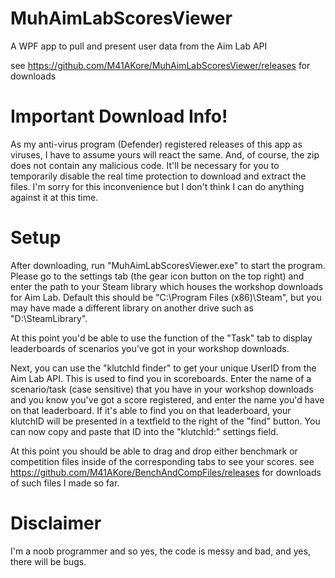 # MuhAimLabScoresViewer
A WPF app to pull and present user data from the Aim Lab API


see https://github.com/M41AKore/MuhAimLabScoresViewer/releases for downloads

# Important Download Info!
As my anti-virus program (Defender) registered releases of this app as viruses, I have to assume yours will react the same.
And, of course, the zip does not contain any malicious code.
It'll be necessary for you to temporarily disable the real time protection to download and extract the files.
I'm sorry for this inconvenience but I don't think I can do anything against it at this time.


# Setup
After downloading, run "MuhAimLabScoresViewer.exe" to start the program.
Please go to the settings tab (the gear icon button on the top right) and enter the path 
to your Steam library which houses the workshop downloads for Aim Lab.
Default this should be "C:\Program Files (x86)\Steam\", but you may have made a different library 
on another drive such as "D:\SteamLibrary".

At this point you'd be able to use the function of the "Task" tab to display leaderboards of scenarios 
you've got in your workshop downloads.

Next, you can use the "klutchId finder" to get your unique UserID from the Aim Lab API.
This is used to find you in scoreboards.
Enter the name of a scenario/task (case sensitive) that you have in your workshop downloads and 
you know you've got a score registered, and enter the name you'd have on that leaderboard.
If it's able to find you on that leaderboard, your klutchID will be presented in a textfield to the right of the "find" button.
You can now copy and paste that ID into the "klutchId:" settings field.

At this point you should be able to drag and drop either benchmark or competition files inside of the corresponding tabs to see your scores.
see https://github.com/M41AKore/BenchAndCompFiles/releases for downloads of such files I made so far.

# Disclaimer
I'm a noob programmer and so yes, the code is messy and bad, and yes, there will be bugs.
